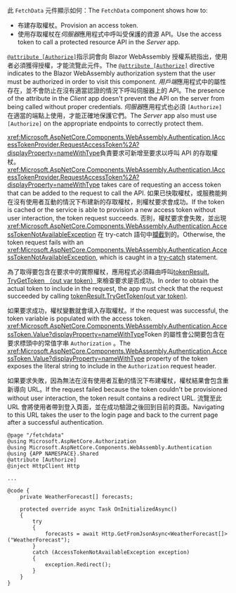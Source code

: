 <span data-ttu-id="cd9a0-101">此 `FetchData` 元件顯示如何：</span><span class="sxs-lookup"><span data-stu-id="cd9a0-101">The `FetchData` component shows how to:</span></span>

* <span data-ttu-id="cd9a0-102">布建存取權杖。</span><span class="sxs-lookup"><span data-stu-id="cd9a0-102">Provision an access token.</span></span>
* <span data-ttu-id="cd9a0-103">使用存取權杖在*伺服器*應用程式中呼叫受保護的資源 API。</span><span class="sxs-lookup"><span data-stu-id="cd9a0-103">Use the access token to call a protected resource API in the *Server* app.</span></span>

<span data-ttu-id="cd9a0-104">[`@attribute [Authorize]`](xref:mvc/views/razor#attribute)指示詞會向 Blazor WebAssembly 授權系統指出，使用者必須獲得授權，才能流覽此元件。</span><span class="sxs-lookup"><span data-stu-id="cd9a0-104">The [`@attribute [Authorize]`](xref:mvc/views/razor#attribute) directive indicates to the Blazor WebAssembly authorization system that the user must be authorized in order to visit this component.</span></span> <span data-ttu-id="cd9a0-105">*用戶端*應用程式中的屬性存在，並不會防止在沒有適當認證的情況下呼叫伺服器上的 API。</span><span class="sxs-lookup"><span data-stu-id="cd9a0-105">The presence of the attribute in the *Client* app doesn't prevent the API on the server from being called without proper credentials.</span></span> <span data-ttu-id="cd9a0-106">*伺服器*應用程式也必須 `[Authorize]` 在適當的端點上使用，才能正確地保護它們。</span><span class="sxs-lookup"><span data-stu-id="cd9a0-106">The *Server* app also must use `[Authorize]` on the appropriate endpoints to correctly protect them.</span></span>

<span data-ttu-id="cd9a0-107"><xref:Microsoft.AspNetCore.Components.WebAssembly.Authentication.IAccessTokenProvider.RequestAccessToken%2A?displayProperty=nameWithType>負責要求可新增至要求以呼叫 API 的存取權杖。</span><span class="sxs-lookup"><span data-stu-id="cd9a0-107"><xref:Microsoft.AspNetCore.Components.WebAssembly.Authentication.IAccessTokenProvider.RequestAccessToken%2A?displayProperty=nameWithType> takes care of requesting an access token that can be added to the request to call the API.</span></span> <span data-ttu-id="cd9a0-108">如果已快取權杖，或服務能夠在沒有使用者互動的情況下布建新的存取權杖，則權杖要求會成功。</span><span class="sxs-lookup"><span data-stu-id="cd9a0-108">If the token is cached or the service is able to provision a new access token without user interaction, the token request succeeds.</span></span> <span data-ttu-id="cd9a0-109">否則，權杖要求會失敗，並出現 <xref:Microsoft.AspNetCore.Components.WebAssembly.Authentication.AccessTokenNotAvailableException> 在 try-catch 語句中[攔截](/dotnet/csharp/language-reference/keywords/try-catch)到的。</span><span class="sxs-lookup"><span data-stu-id="cd9a0-109">Otherwise, the token request fails with an <xref:Microsoft.AspNetCore.Components.WebAssembly.Authentication.AccessTokenNotAvailableException>, which is caught in a [try-catch](/dotnet/csharp/language-reference/keywords/try-catch) statement.</span></span>

<span data-ttu-id="cd9a0-110">為了取得要包含在要求中的實際權杖，應用程式必須藉由呼叫[tokenResult. TryGetToken （out var token）](xref:Microsoft.AspNetCore.Components.WebAssembly.Authentication.AccessTokenResult.TryGetToken%2A)來檢查要求是否成功。</span><span class="sxs-lookup"><span data-stu-id="cd9a0-110">In order to obtain the actual token to include in the request, the app must check that the request succeeded by calling [tokenResult.TryGetToken(out var token)](xref:Microsoft.AspNetCore.Components.WebAssembly.Authentication.AccessTokenResult.TryGetToken%2A).</span></span>

<span data-ttu-id="cd9a0-111">如果要求成功，權杖變數就會填入存取權杖。</span><span class="sxs-lookup"><span data-stu-id="cd9a0-111">If the request was successful, the token variable is populated with the access token.</span></span> <span data-ttu-id="cd9a0-112"><xref:Microsoft.AspNetCore.Components.WebAssembly.Authentication.AccessToken.Value?displayProperty=nameWithType>Token 的屬性會公開要包含在要求標頭中的常值字串 `Authorization` 。</span><span class="sxs-lookup"><span data-stu-id="cd9a0-112">The <xref:Microsoft.AspNetCore.Components.WebAssembly.Authentication.AccessToken.Value?displayProperty=nameWithType> property of the token exposes the literal string to include in the `Authorization` request header.</span></span>

<span data-ttu-id="cd9a0-113">如果要求失敗，因為無法在沒有使用者互動的情況下布建權杖，權杖結果會包含重新導向 URL。</span><span class="sxs-lookup"><span data-stu-id="cd9a0-113">If the request failed because the token couldn't be provisioned without user interaction, the token result contains a redirect URL.</span></span> <span data-ttu-id="cd9a0-114">流覽至此 URL 會將使用者帶到登入頁面，並在成功驗證之後回到目前的頁面。</span><span class="sxs-lookup"><span data-stu-id="cd9a0-114">Navigating to this URL takes the user to the login page and back to the current page after a successful authentication.</span></span>

```razor
@page "/fetchdata"
@using Microsoft.AspNetCore.Authorization
@using Microsoft.AspNetCore.Components.WebAssembly.Authentication
@using {APP NAMESPACE}.Shared
@attribute [Authorize]
@inject HttpClient Http

...

@code {
    private WeatherForecast[] forecasts;

    protected override async Task OnInitializedAsync()
    {
        try
        {
            forecasts = await Http.GetFromJsonAsync<WeatherForecast[]>("WeatherForecast");
        }
        catch (AccessTokenNotAvailableException exception)
        {
            exception.Redirect();
        }
    }
}
```
